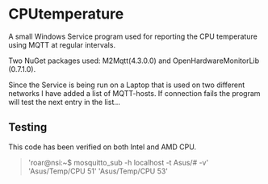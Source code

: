 # CPUtemperature
A small Windows Service program used for reporting the CPU temperature using MQTT at regular intervals.

Two NuGet packages used: M2Mqtt(4.3.0.0) and OpenHardwareMonitorLib (0.7.1.0).

Since the Service is being run on a Laptop that is used on two different networks I have added a list of MQTT-hosts. If connection fails the program will test the next entry in the list... 

## Testing
This code has been verified on both Intel and AMD CPU.

> 'roar@nsi:~$ mosquitto_sub -h localhost -t Asus/# -v'
> 'Asus/Temp/CPU 51'
> 'Asus/Temp/CPU 53'
